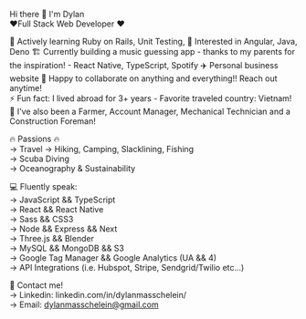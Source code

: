 Hi there 👋 I'm Dylan  
❤️‍ Full Stack Web Developer ❤️‍

🌱 Actively learning Ruby on Rails, Unit Testing,
📖 Interested in Angular, Java, Deno
🏗️ Currently building a music guessing app - thanks to my parents for the inspiration! - React Native, TypeScript, Spotify
✈️ Personal business website
👯 Happy to collaborate on anything and everything!! Reach out anytime!  
⚡ Fun fact: I lived abroad for 3+ years - Favorite traveled country: Vietnam!  
📜 I've also been a Farmer, Account Manager, Mechanical Technician and a Construction Foreman!  

🔥 Passions 🔥  
-> Travel
-> Hiking, Camping, Slacklining, Fishing    
-> Scuba Diving  
-> Oceanography & Sustainability
        
 💻 Fluently speak:    
 -> JavaScript && TypeScript   
 -> React && React Native  
 -> Sass && CSS3    
 -> Node && Express && Next  
 -> Three.js && Blender  
 -> MySQL && MongoDB && S3  
 -> Google Tag Manager && Google Analytics (UA && 4)  
 -> API Integrations (i.e. Hubspot, Stripe, Sendgrid/Twilio etc...)  
  
 📇 Contact me!  
 -> Linkedin: linkedin.com/in/dylanmasschelein/  
 -> Email: dylanmasschelein@gmail.com  

